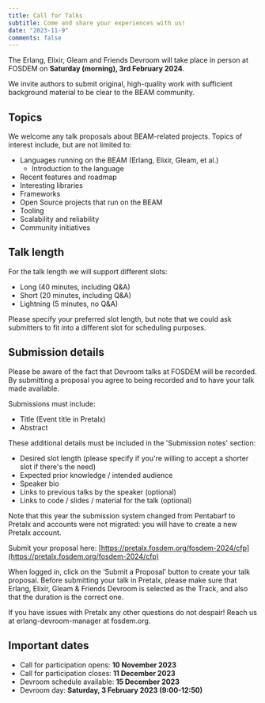```yaml
---
title: Call for Talks
subtitle: Come and share your experiences with us!
date: "2023-11-9"
comments: false
---
```


<!--
{{% center %}}
⚠️ _The Call for Talks has officially ended. You can find the final schedule [here](/schedule)_ ⚠️
{{% /center %}}
-->

The Erlang, Elixir, Gleam and Friends Devroom will take place in person at FOSDEM on **Saturday (morning), 3rd February 2024**.

We invite authors to submit original, high-quality work with sufficient background material to be clear to the BEAM community.

## Topics

We welcome any talk proposals about BEAM-related projects. Topics of interest include, but are not limited to:
  - Languages running on the BEAM (Erlang, Elixir, Gleam, et al.)
      - Introduction to the language
  - Recent features and roadmap
  - Interesting libraries
  - Frameworks
  - Open Source projects that run on the BEAM
  - Tooling
  - Scalability and reliability
  - Community initiatives

## Talk length

For the talk length we will support different slots:
  - Long (40 minutes, including Q&A)
  - Short (20 minutes, including Q&A)
  - Lightning (5 minutes, no Q&A)

Please specify your preferred slot length, but note that we could ask submitters to fit into a different slot for scheduling purposes.

## Submission details

Please be aware of the fact that Devroom talks at FOSDEM will be recorded. By submitting a proposal you agree to being recorded and to have your talk made available.

Submissions must include:
  - Title (Event title in Pretalx)
  - Abstract

These additional details must be included in the 'Submission notes' section:

  - Desired slot length (please specify if you're willing to accept a shorter slot if there's the need)
  - Expected prior knowledge / intended audience
  - Speaker bio
  - Links to previous talks by the speaker (optional)
  - Links to code / slides / material for the talk (optional)

Note that this year the submission system changed from Pentabarf to Pretalx and accounts were not migrated: you will have to create a new Pretalx account.

Submit your proposal here: [https://pretalx.fosdem.org/fosdem-2024/cfp](https://pretalx.fosdem.org/fosdem-2024/cfp)

When logged in, click on the ‘Submit a Proposal’ button to create your talk proposal. Before submitting your talk in Pretalx, please make sure that Erlang, Elixir, Gleam & Friends Devroom is selected as the Track, and also that the duration is the correct one.

If you have issues with Pretalx any other questions do not despair! Reach us at erlang-devroom-manager at fosdem.org.

## Important dates

  - Call for participation opens: **10 November 2023**
  - Call for participation closes: **11 December 2023**
  - Devroom schedule available: **15 December 2023**
  - Devroom day: **Saturday, 3 February 2023 (9:00-12:50)**
